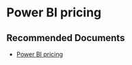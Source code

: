   <properties
	pageTitle="billing or pricing"
	description="billing or pricing"
	service="microsoft.PowerBIDedicated"
	resource="capacities"
	authors="pjfreitas"
	ms.author="pfreitas"	
	displayOrder="1200"
	selfHelpType="generic"
	supportTopicIds="32628072"
	productPesIds="16334"
	cloudEnvironments="public, MoonCake, fairfax" 
	articleId="2c6b5f03-abfa-e0fd-2071-b9990ef0bfe3"
	ownershipId="PowerBI_PowerBI"
/>

# Power BI pricing

## **Recommended Documents**

* [Power BI pricing](https://powerbi.microsoft.com/pricing/)
